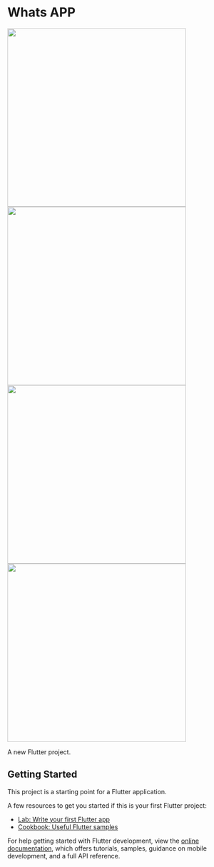 # Whats APP

<img src="https://user-images.githubusercontent.com/113710907/195778543-8f1df13b-58b3-494f-aea2-d193196d9d66.png" width="400">
<img src="https://user-images.githubusercontent.com/113710907/195778550-51dd3f2b-2f56-4f72-8996-ad043529f489.png" width="400">
<img src="https://user-images.githubusercontent.com/113710907/195778554-5df42bcf-ca1a-4c53-a90f-f48768fcbe11.png" width="400">
<img src="https://user-images.githubusercontent.com/113710907/195778559-77fcb8f5-521e-4fa4-8515-df99d17e9db5.png" width="400">


A new Flutter project.

## Getting Started

This project is a starting point for a Flutter application.

A few resources to get you started if this is your first Flutter project:

- [Lab: Write your first Flutter app](https://docs.flutter.dev/get-started/codelab)
- [Cookbook: Useful Flutter samples](https://docs.flutter.dev/cookbook)

For help getting started with Flutter development, view the
[online documentation](https://docs.flutter.dev/), which offers tutorials,
samples, guidance on mobile development, and a full API reference.
